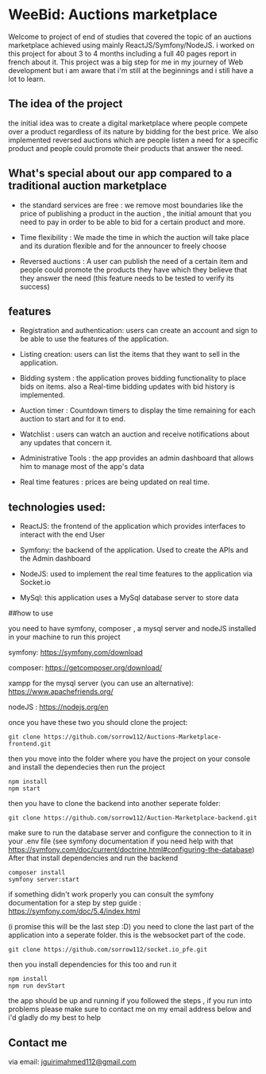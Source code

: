 # WeeBid: Auctions marketplace
Welcome to project of end of studies that covered the topic of an auctions marketplace achieved using mainly ReactJS/Symfony/NodeJS. i worked on this project for about 3 to 4 months including a full 40 pages report in french about it. This project was a big step for me in my journey of Web development but i am aware that i'm still at the beginnings and i still have a lot to learn.

## The idea of the project
the initial idea was to create a digital marketplace where people compete over a product regardless of its nature by bidding for the best price. We also implemented reversed auctions which are people listen a need for a specific product and people could promote their products that answer the need.

## What's special about our app compared to a traditional auction marketplace

- the standard services are free : we remove most boundaries like the price of publishing a product in the auction , the initial amount that you need to pay in order to be able to bid for a certain product and more.

- Time flexibility : We made the time in which the auction will take place and its duration flexible and for the announcer to freely choose

- Reversed auctions : A user can publish the need of a certain item and people could promote the products they have which they believe that they answer the need (this feature needs to be tested to verify its success)

## features

- Registration and authentication: users can create an account and sign to be able to use the features of the application.

- Listing creation: users can list the items that they want to sell in the application.

- Bidding system : the application proves bidding functionality to place bids on items. also a Real-time bidding updates with bid history is implemented.

- Auction timer : Countdown timers to display the time remaining for each auction to start and for it to end.

- Watchlist : users can watch an auction and receive notifications about any updates that concern it.

- Administrative Tools : the app provides an admin dashboard that allows him to manage most of the app's data

- Real time features : prices are being updated on real time.

## technologies used:

- ReactJS: the frontend of the application which provides interfaces to interact with the end User
  
- Symfony: the backend of the application. Used to create the APIs and the Admin dashboard
  
- NodeJS: used to implement the real time features to the application via Socket.io

- MySql: this application uses a MySql database server to store data

##how to use

you need to have symfony, composer , a mysql server and nodeJS installed in your machine to run this project

symfony: https://symfony.com/download

composer: https://getcomposer.org/download/

xampp for the mysql server (you can use an alternative): https://www.apachefriends.org/

nodeJS : https://nodejs.org/en

once you have these two you should clone the project:

```console
git clone https://github.com/sorrow112/Auctions-Marketplace-frontend.git
```

then you move into the folder where you have the project on your console and install the dependecies then run the project

```console
npm install
npm start
```

then you have to clone the backend  into another seperate folder:

```console
git clone https://github.com/sorrow112/Auction-Marketplace-backend.git
```

make sure to run the database server and configure the connection to it in your .env file (see symfony documentation if you need help with that https://symfony.com/doc/current/doctrine.html#configuring-the-database)
After that install dependencies and run the backend 

```console
composer install
symfony server:start
```
if something didn't work properly you can consult the symfony documentation for a step by step guide : https://symfony.com/doc/5.4/index.html

(i promise this will be the last step :D)
you need to clone the last part of the application into a seperate folder. this is the websocket part of the code.

```console
git clone https://github.com/sorrow112/socket.io_pfe.git
```

then you install dependencies for this too and run it
```console
npm install
npm run devStart
```

the app should be up and running if you followed the steps , if you run into problems please make sure to contact me on my email address below and i'd gladly do my best to help

## Contact me

via email: jguirimahmed112@gmail.com
